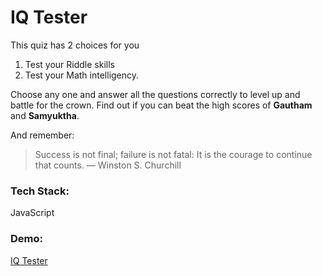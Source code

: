 # IQ Tester

This quiz has 2 choices for you
1. Test your Riddle skills
2. Test your Math intelligency.

Choose any one and answer all the questions correctly to level up and battle for the crown. Find out if you can beat the high scores of **Gautham** and **Samyuktha**.

And remember:



> Success is not final; failure is not fatal: It is the courage to continue that counts. 
                                            — Winston S. Churchill
                                           
### Tech Stack: 
JavaScript

### Demo:
[IQ Tester](https://replit.com/@GauthamKamath/CLI-Quiz?embed=1&output=1)

